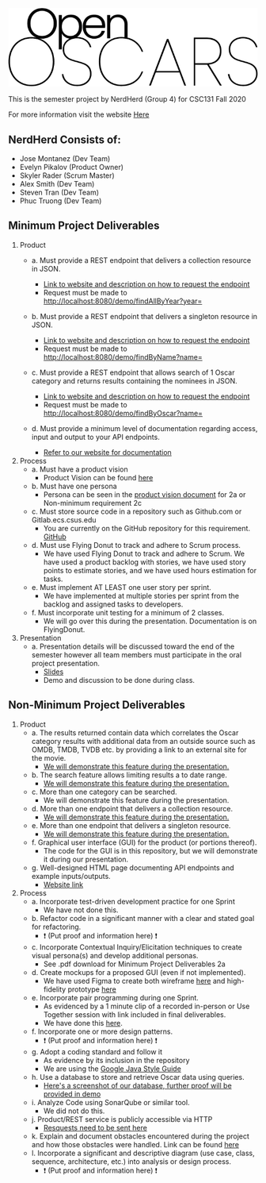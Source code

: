 
![OpenOscars](https://raw.githubusercontent.com/j-montanez/CSC131_NerdHerd/GUI/src/openoscars/resources/imgs/OpenOscarsWordmark.png)

This is the semester project by NerdHerd (Group 4) for CSC131 Fall 2020

For more information visit the website [Here](https://j-montanez.github.io/CSC131_NerdHerd/)

## NerdHerd Consists of:
- Jose Montanez (Dev Team)
- Evelyn Pikalov (Product Owner)
- Skyler Rader (Scrum Master)
- Alex Smith (Dev Team)
- Steven Tran (Dev Team)
- Phuc Truong (Dev Team)

## Minimum Project Deliverables
1. Product 
    - a. Must provide a REST endpoint that delivers a collection resource in JSON.
        - [Link to website and description on how to request the endpoint](https://j-montanez.github.io/CSC131_NerdHerd/findByName.html)
        - Request must be made to [http://localhost:8080/demo/findAllByYear?year=](http://localhost:8080/demo/findAllByYear?year=)
        
    - b. Must provide a REST endpoint that delivers a singleton resource in JSON.
        - [Link to website and description on how to request the endpoint](https://j-montanez.github.io/CSC131_NerdHerd/findByName.html)
        - Request must be made to [http://localhost:8080/demo/findByName?name=](http://localhost:8080/demo/findByName?name=)
        
    - c. Must provide a REST endpoint that allows search of 1 Oscar category and returns
         results containing the nominees in JSON.
        -  [Link to website and description on how to request the endpoint](https://j-montanez.github.io/CSC131_NerdHerd/findByOscar.html)
        -  Request must be made to [http://localhost:8080/demo/findByOscar?name=](http://localhost:8080/demo/findByOscar?name=)
        
    - d. Must provide a minimum level of documentation regarding access, input and
         output to your API endpoints.
        - [Refer to our website for documentation](https://j-montanez.github.io/CSC131_NerdHerd/findByName.html) 
2. Process
    - a. Must have a product vision
        - Product Vision can be found [here](https://cdn.discordapp.com/attachments/760733386296918021/768260746597236766/ProductVisionDocument_FINAL_2.0.pdf)
    - b. Must have one persona
        - Persona can be seen in the [product vision document](https://cdn.discordapp.com/attachments/760733386296918021/768260746597236766/ProductVisionDocument_FINAL_2.0.pdf) for 2a or Non-minimum requirement 2c
    - c. Must store source code in a repository such as Github.com or Gitlab.ecs.csus.edu
        - You are currently on the GitHub repository for this requirement. [GitHub](https://github.com/j-montanez/CSC131_NerdHerd)
    - d. Must use Flying Donut to track and adhere to Scrum process.
        - We have used Flying Donut to track and adhere to Scrum. We have used a product backlog with stories, we have used story points to estimate stories, and we have used hours estimation for tasks.
    - e. Must implement AT LEAST one user story per sprint.
        - We have implemented at multiple stories per sprint from the backlog and assigned tasks to developers.
    - f. Must incorporate unit testing for a minimum of 2 classes.
        - We will go over this during the presentation. Documentation is on FlyingDonut. 
3. Presentation
    - a. Presentation details will be discussed toward the end of the semester however
         all team members must participate in the oral project presentation.
         - [Slides](https://docs.google.com/presentation/d/1PvjoM2NymyUTKuJzYLf4mcOS6xHwCf_nWy43PIYbw0I/edit?usp=sharing)
         - Demo and discussion to be done during class.

## Non-Minimum Project Deliverables

1. Product
    - a. The results returned contain data which correlates the Oscar category results with additional data from an outside source such as OMDB, TMDB, TVDB etc. by providing a link to an external site for the movie.
        - [We will demonstrate this feature during the presentation.](https://j-montanez.github.io/CSC131_NerdHerd/findByOscar.html) 
    - b. The search feature allows limiting results a to date range.
        - [We will demonstrate this feature during the presentation.](https://j-montanez.github.io/CSC131_NerdHerd/findAllByYear.html) 
    - c. More than one category can be searched.
        - We will demonstrate this feature during the presentation. 
    - d. More than one endpoint that delivers a collection resource.
        - [We will demonstrate this feature during the presentation.](https://j-montanez.github.io/CSC131_NerdHerd/findAllByYear.html) 
    - e. More than one endpoint that delivers a singleton resource.
        - [We will demonstrate this feature during the presentation.](https://j-montanez.github.io/CSC131_NerdHerd/findByName.html) 
    - f. Graphical user interface (GUI) for the product (or portions thereof).
        - The code for the GUI is in this repository, but we will demonstrate it during our presentation.     
    - g. Well-designed HTML page documenting API endpoints and example inputs/outputs.
        - [Website link](https://j-montanez.github.io/CSC131_NerdHerd/findByName.html)
2. Process
    - a. Incorporate test-driven development practice for one Sprint
        - We have not done this.
    - b. Refactor code in a significant manner with a clear and stated goal for refactoring.
        - :heavy_exclamation_mark: (Put proof and information here) :heavy_exclamation_mark: 
    - c. Incorporate Contextual Inquiry/Elicitation techniques to create visual persona(s) and develop additional personas.
        - See .pdf download for Minimum Project Deliverables 2a
    - d. Create mockups for a proposed GUI (even if not implemented).
        - We have used Figma to create both wireframe [here](https://www.figma.com/file/aijPewFpVloOSW1jd7wF70/Wireframe?node-id=0%3A1) and high-fidelity prototype [here](https://www.figma.com/file/DRqOGx2Js0TGqy51L3y6Ov/High-Fidelity-Prototype)
    - e. Incorporate pair programming during one Sprint.
        - As evidenced by a 1 minute clip of a recorded in-person or Use Together session with link included in final deliverables.
        - We have done this [here](https://www.youtube.com/watch?v=OdL_c7lw_Zc).
    - f. Incorporate one or more design patterns.
        - :heavy_exclamation_mark: (Put proof and information here) :heavy_exclamation_mark:         
    - g. Adopt a coding standard and follow it
        - As evidence by its inclusion in the repository
        - We are using the [Google Java Style Guide](https://google.github.io/styleguide/javaguide.html)
    - h. Use a database to store and retrieve Oscar data using queries.
        - [Here's a screenshot of our database, further proof will be provided in demo](https://media.discordapp.net/attachments/760733386296918021/786443886536556564/unknown.png?width=768&height=376)        
    - i. Analyze Code using SonarQube or similar tool.
        - We did not do this.        
    - j. Product/REST service is publicly accessible via HTTP
        - [Resquests need to be sent here](https://j-montanez.github.io/CSC131_NerdHerd/findByName.html)        
    - k. Explain and document obstacles encountered during the project and how those
     obstacles were handled. Link can be found [here](https://docs.google.com/document/d/1HVMmpAKTPowrsNHPmgn8DHdnkKejtSkHEHKfmvwpvuQ/edit)
    - l. Incorporate a significant and descriptive diagram (use case, class, sequence,
     architecture, etc.) into analysis or design process.
        - :heavy_exclamation_mark: (Put proof and information here) :heavy_exclamation_mark: 
       
